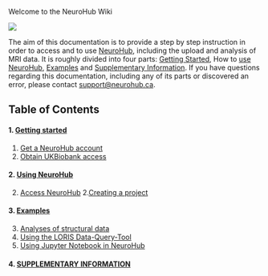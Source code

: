 Welcome to the NeuroHub Wiki

![](https://neurohub.ca/images/logo-neurohub.png)

The aim of this documentation is to provide a step by step instruction in order to access and to use [NeuroHub](https://neurohub.ca/), including the upload and analysis of MRI data. It is roughly divided into four parts: [Getting Started](https://github.com/neurohub/neurohub_documentation/wiki/1.Getting-started), How to [use NeuroHub](https://github.com/neurohub/neurohub_documentation/wiki/Access-NeuroHub), [Examples](https://github.com/neurohub/neurohub_documentation/wiki/Examples) and [Supplementary Information](https://github.com/neurohub/neurohub_documentation/wiki/Supplementary-Information). If you have questions regarding this documentation, including any of its parts or discovered an error, please contact support@neurohub.ca.


## Table of Contents
#### 1. [Getting started](https://github.com/neurohub/neurohub_documentation/wiki/1.0.Getting-started)
   1. [Get a NeuroHub account](https://github.com/neurohub/neurohub_documentation/wiki/1.1.Get-a-NeuroHub-account)
  1. [Obtain UKBiobank access](https://github.com/neurohub/neurohub_documentation/wiki/1.2.UKBiobank-Access-Request)

#### 2. [Using NeuroHub](https://github.com/neurohub/neurohub_documentation/wiki/2.0.Using-NeuroHub)        
  2. [Access NeuroHub](https://github.com/neurohub/neurohub_documentation/wiki/2.1.Access-NeuroHub)
 2.[Creating a project](https://github.com/neurohub/neurohub_documentation/wiki/2.2.Creating-a-project)

#### 3. [Examples](https://github.com/neurohub/neurohub_documentation/wiki/3.0.Examples)
  3. [Analyses of structural data](https://github.com/neurohub/neurohub_documentation/wiki/3.1.Example-1-Analyses-of-structural-data)
  3. [Using the LORIS Data-Query-Tool](https://github.com/neurohub/neurohub_documentation/wiki/3.2.Using-the-LORIS-Data-Query-Tool-(DQT))
  3. [Using Jupyter Notebook in NeuroHub](https://github.com/neurohub/neurohub_documentation/wiki/3.3.Jupyter-Notebook)

#### 4. [SUPPLEMENTARY INFORMATION](https://github.com/neurohub/neurohub_documentation/wiki/4.0.Supplementary-Information)